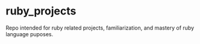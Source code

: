 # ruby_projects
Repo intended for ruby related projects, familiarization,  and mastery of ruby language puposes.
